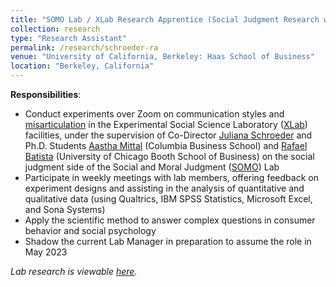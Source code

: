 ```yaml
---
title: "SOMO Lab / XLab Research Apprentice (Social Judgment Research with Co-Director Juliana Schroeder) (_June 2022 - Present_)"
collection: research
type: "Research Assistant"
permalink: /research/schroeder-ra
venue: "University of California, Berkeley: Haas School of Business"
location: "Berkeley, California"
---
```


__Responsibilities__:
- Conduct experiments over Zoom on communication styles and [misarticulation](https://papers.ssrn.com/sol3/papers.cfm?abstract_id=4164007) in the Experimental Social Science Laboratory ([XLab](https://xlab.berkeley.edu/)) facilities, under the supervision of Co-Director [Juliana Schroeder](https://julianaschroeder.com/) and Ph.D. Students [Aastha Mittal](https://academics.gsb.columbia.edu/management-division/people/aastha-mittal) (Columbia Business School) and [Rafael Batista](https://rafaelmbatista.com/) (University of Chicago Booth School of Business) on the social judgment side of the Social and Moral Judgment ([SOMO](https://www.somolab.org/)) Lab
- Participate in weekly meetings with lab members, offering feedback on experiment designs and assisting in the analysis of quantitative and qualitative data (using Qualtrics, IBM SPSS Statistics, Microsoft Excel, and Sona Systems)
- Apply the scientific method to answer complex questions in consumer behavior and social psychology
- Shadow the current Lab Manager in preparation to assume the role in May 2023

_Lab research is viewable [here](https://www.somolab.org/overview)._
